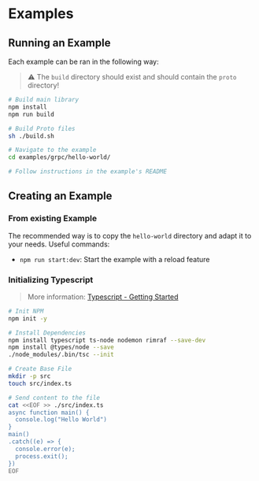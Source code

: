 # Examples

## Running an Example

Each example can be ran in the following way:

> ⚠ The `build` directory should exist and should contain the `proto` directory! 

```bash
# Build main library
npm install
npm run build

# Build Proto files
sh ./build.sh

# Navigate to the example
cd examples/grpc/hello-world/

# Follow instructions in the example's README
```

## Creating an Example

### From existing Example

The recommended way is to copy the `hello-world` directory and adapt it to your needs. Useful commands:

* `npm run start:dev`: Start the example with a reload feature

### Initializing Typescript

> More information: [Typescript - Getting Started](https://xaviergeerinck.com/post/coding/javascript/typescript-getting-started)

```bash
# Init NPM
npm init -y

# Install Dependencies
npm install typescript ts-node nodemon rimraf --save-dev
npm install @types/node --save
./node_modules/.bin/tsc --init

# Create Base File
mkdir -p src
touch src/index.ts

# Send content to the file
cat <<EOF >> ./src/index.ts
async function main() {
  console.log("Hello World")
}
main()
.catch((e) => {
  console.error(e);
  process.exit();
})
EOF
```

